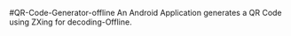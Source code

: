 #QR-Code-Generator-offline
An Android Application generates a QR Code using ZXing for decoding-Offline.
